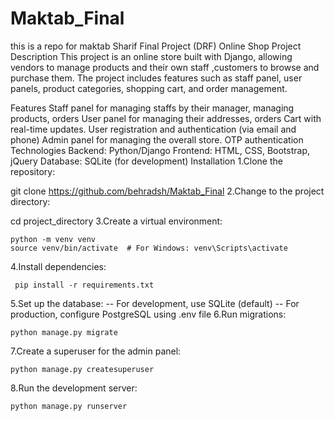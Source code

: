 # Maktab_Final
this is a repo for maktab Sharif Final Project (DRF)
Online Shop Project
Description
This project is an online store built with Django, allowing vendors to manage products and their own staff ,customers to browse and purchase them. The project includes features such as staff panel, user panels, product categories, shopping cart, and order management.

Features
Staff panel for managing staffs by their manager, managing products, orders
User panel for managing their addresses, orders
Cart with real-time updates.
User registration and authentication (via email and phone)
Admin panel for managing the overall store.
OTP authentication
Technologies
Backend: Python/Django
Frontend: HTML, CSS, Bootstrap, jQuery
Database: SQLite (for development)
Installation
1.Clone the repository:

   git clone https://github.com/behradsh/Maktab_Final
2.Change to the project directory:

   cd project_directory
3.Create a virtual environment:

    python -m venv venv
    source venv/bin/activate  # For Windows: venv\Scripts\activate
4.Install dependencies:

     pip install -r requirements.txt
5.Set up the database: -- For development, use SQLite (default) -- For production, configure PostgreSQL using .env file
6.Run migrations:

    python manage.py migrate
7.Create a superuser for the admin panel:

    python manage.py createsuperuser
8.Run the development server:

    python manage.py runserver
